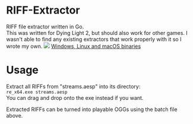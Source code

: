 # RIFF-Extractor
RIFF file extractor written in Go.    
This was written for Dying Light 2, but should also work for other games. I wasn't able to find any existing extractors that work properly with it so I wrote my own.
![](https://i.imgur.com/XuXrVo4.png)
[Windows, Linux and macOS binaries](https://github.com/Sorrow446/RIFF-Extractor/releases)

# Usage
Extract all RIFFs from "streams.aesp" into its directory:   
`re_x64.exe streams.aesp`    
You can drag and drop onto the exe instead if you want.

Extracted RIFFs can be turned into playable OGGs using the batch file above.

